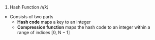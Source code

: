 1. Hash Function _h(k)_
 - Consists of two parts
   * **Hash code** maps a key to an integer
   * **Compression function** maps the hash code to an integer within a range of indices [0, N − 1]
